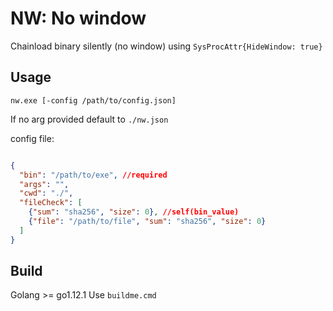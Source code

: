 NW: No window
=============

Chainload binary silently (no window) using `SysProcAttr{HideWindow: true}`

Usage
-----

`nw.exe [-config /path/to/config.json]`

If no arg provided default to `./nw.json`

config file: 
```json

{
  "bin": "/path/to/exe", //required
  "args": "",
  "cwd": "./",
  "fileCheck": [
    {"sum": "sha256", "size": 0}, //self(bin_value)
    {"file": "/path/to/file", "sum": "sha256", "size": 0}
  ]
}

```

Build
-----

Golang >= go1.12.1
Use `buildme.cmd`
